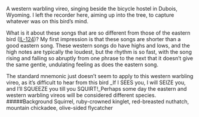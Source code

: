 A western warbling vireo, singing beside the bicycle hostel in Dubois, Wyoming. I left the recorder here, aiming up into the tree, to capture whatever was on this bird’s mind.

What is it about these songs that are so different from those of the eastern bird ([IL-124](http://listeningtoacontinentsing.com/recording.php?page=IL-124))? My first impression is that these songs are shorter than a good eastern song. These western songs do have highs and lows, and the high notes are typically the loudest, but the rhythm is so fast, with the song rising and falling so abruptly from one phrase to the next that it doesn’t give the same gentle, undulating feeling as does the eastern song. 

The standard mnemonic just doesn’t seem to apply to this western warbling vireo, as it’s difficult to hear from this bird _If I SEES you, I will SEIZE you, and I’ll SQUEEZE you till you SQUIRT!_Perhaps some day the eastern and western warbling vireos will be considered different species. 
#####Background
Squirrel, ruby-crowned kinglet, red-breasted nuthatch, mountain chickadee, olive-sided flycatcher
